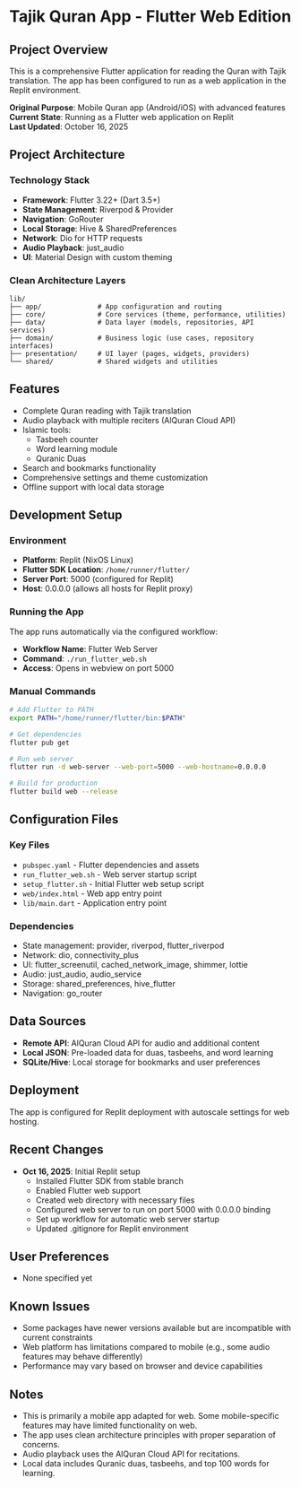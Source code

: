 # Tajik Quran App - Flutter Web Edition

## Project Overview
This is a comprehensive Flutter application for reading the Quran with Tajik translation. The app has been configured to run as a web application in the Replit environment.

**Original Purpose**: Mobile Quran app (Android/iOS) with advanced features  
**Current State**: Running as a Flutter web application on Replit  
**Last Updated**: October 16, 2025

## Project Architecture

### Technology Stack
- **Framework**: Flutter 3.22+ (Dart 3.5+)
- **State Management**: Riverpod & Provider
- **Navigation**: GoRouter
- **Local Storage**: Hive & SharedPreferences
- **Network**: Dio for HTTP requests
- **Audio Playback**: just_audio
- **UI**: Material Design with custom theming

### Clean Architecture Layers
```
lib/
├── app/              # App configuration and routing
├── core/             # Core services (theme, performance, utilities)
├── data/             # Data layer (models, repositories, API services)
├── domain/           # Business logic (use cases, repository interfaces)
├── presentation/     # UI layer (pages, widgets, providers)
└── shared/           # Shared widgets and utilities
```

## Features
- Complete Quran reading with Tajik translation
- Audio playback with multiple reciters (AlQuran Cloud API)
- Islamic tools:
  - Tasbeeh counter
  - Word learning module
  - Quranic Duas
- Search and bookmarks functionality
- Comprehensive settings and theme customization
- Offline support with local data storage

## Development Setup

### Environment
- **Platform**: Replit (NixOS Linux)
- **Flutter SDK Location**: `/home/runner/flutter/`
- **Server Port**: 5000 (configured for Replit)
- **Host**: 0.0.0.0 (allows all hosts for Replit proxy)

### Running the App
The app runs automatically via the configured workflow:
- **Workflow Name**: Flutter Web Server
- **Command**: `./run_flutter_web.sh`
- **Access**: Opens in webview on port 5000

### Manual Commands
```bash
# Add Flutter to PATH
export PATH="/home/runner/flutter/bin:$PATH"

# Get dependencies
flutter pub get

# Run web server
flutter run -d web-server --web-port=5000 --web-hostname=0.0.0.0

# Build for production
flutter build web --release
```

## Configuration Files

### Key Files
- `pubspec.yaml` - Flutter dependencies and assets
- `run_flutter_web.sh` - Web server startup script
- `setup_flutter.sh` - Initial Flutter web setup script
- `web/index.html` - Web app entry point
- `lib/main.dart` - Application entry point

### Dependencies
- State management: provider, riverpod, flutter_riverpod
- Network: dio, connectivity_plus
- UI: flutter_screenutil, cached_network_image, shimmer, lottie
- Audio: just_audio, audio_service
- Storage: shared_preferences, hive_flutter
- Navigation: go_router

## Data Sources
- **Remote API**: AlQuran Cloud API for audio and additional content
- **Local JSON**: Pre-loaded data for duas, tasbeehs, and word learning
- **SQLite/Hive**: Local storage for bookmarks and user preferences

## Deployment
The app is configured for Replit deployment with autoscale settings for web hosting.

## Recent Changes
- **Oct 16, 2025**: Initial Replit setup
  - Installed Flutter SDK from stable branch
  - Enabled Flutter web support
  - Created web directory with necessary files
  - Configured web server to run on port 5000 with 0.0.0.0 binding
  - Set up workflow for automatic web server startup
  - Updated .gitignore for Replit environment

## User Preferences
- None specified yet

## Known Issues
- Some packages have newer versions available but are incompatible with current constraints
- Web platform has limitations compared to mobile (e.g., some audio features may behave differently)
- Performance may vary based on browser and device capabilities

## Notes
- This is primarily a mobile app adapted for web. Some mobile-specific features may have limited functionality on web.
- The app uses clean architecture principles with proper separation of concerns.
- Audio playback uses the AlQuran Cloud API for recitations.
- Local data includes Quranic duas, tasbeehs, and top 100 words for learning.
